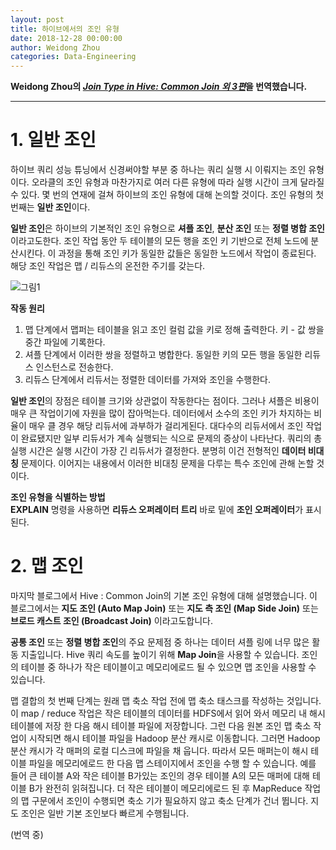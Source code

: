 ```yaml
---
layout: post
title: 하이브에서의 조인 유형
date: 2018-12-28 00:00:00
author: Weidong Zhou
categories: Data-Engineering
---  
```

  
  
**Weidong Zhou의 [*Join Type in Hive: Common Join 외 3편*](https://weidongzhou.wordpress.com/2017/06/06/join-type-in-hive-common-join)을 번역했습니다.**
  
  
- - -

# 1. 일반 조인
  
하이브 쿼리 성능 튜닝에서 신경써야할 부분 중 하나는 쿼리 실행 시 이뤄지는 조인 유형이다. 오라클의 조인 유형과 마찬가지로 여러 다른 유형에 따라 실행 시간이 크게 달라질 수 있다. 몇 번의 연재에 걸쳐 하이브의 조인 유형에 대해 논의할 것이다. 조인 유형의 첫 번째는 **일반 조인**이다.
  
**일반 조인**은 하이브의 기본적인 조인 유형으로 **셔플 조인**, **분산 조인** 또는 **정렬 병합 조인**이라고도한다. 조인 작업 동안 두 테이블의 모든 행을 조인 키 기반으로 전체 노드에 분산시킨다. 이 과정을 통해 조인 키가 동일한 값들은 동일한 노드에서 작업이 종료된다. 해당 조인 작업은 맵 / 리듀스의 온전한 주기를 갖는다.
  
![그림1](https://aldente0630.github.io/assets/join_type_in_hive1.jpg)
  
**작동 원리**
1. 맵 단계에서 맵퍼는 테이블을 읽고 조인 컬럼 값을 키로 정해 출력한다. 키 - 값 쌍을 중간 파일에 기록한다.
2. 셔플 단계에서 이러한 쌍을 정렬하고 병합한다. 동일한 키의 모든 행을 동일한 리듀스 인스턴스로 전송한다.
3. 리듀스 단계에서 리듀서는 정렬한 데이터를 가져와 조인을 수행한다.

**일반 조인**의 장점은 테이블 크기와 상관없이 작동한다는 점이다. 그러나 셔플은 비용이 매우 큰 작업이기에 자원을 많이 잡아먹는다. 데이터에서 소수의 조인 키가 차지하는 비율이 매우 클 경우 해당 리듀서에 과부하가 걸리게된다. 대다수의 리듀서에서 조인 작업이 완료됐지만 일부 리듀서가 계속 실행되는 식으로 문제의 증상이 나타난다. 쿼리의 총 실행 시간은 실행 시간이 가장 긴 리듀서가 결정한다. 분명히 이건 전형적인 **데이터 비대칭** 문제이다. 이어지는 내용에서 이러한 비대칭 문제을 다루는 특수 조인에 관해 논할 것이다.

**조인 유형을 식별하는 방법**  
**EXPLAIN** 명령을 사용하면 **리듀스 오퍼레이터 트리** 바로 밑에 **조인 오퍼레이터**가 표시된다.
  
# 2. 맵 조인
  
마지막 블로그에서 Hive : Common Join의 기본 조인 유형에 대해 설명했습니다. 이 블로그에서는 **지도 조인 (Auto Map Join)** 또는 **지도 측 조인 (Map Side Join)** 또는 **브로드 캐스트 조인 (Broadcast Join)** 이라고도합니다.

**공통 조인** 또는 **정렬 병합 조인**의 주요 문제점 중 하나는 데이터 셔플 링에 너무 많은 활동 지출입니다. Hive 쿼리 속도를 높이기 위해 **Map Join**을 사용할 수 있습니다. 조인의 테이블 중 하나가 작은 테이블이고 메모리에로드 될 수 있으면 맵 조인을 사용할 수 있습니다.
  
맵 결합의 첫 번째 단계는 원래 맵 축소 작업 전에 맵 축소 태스크를 작성하는 것입니다. 이 map / reduce 작업은 작은 테이블의 데이터를 HDFS에서 읽어 와서 메모리 내 해시 테이블에 저장 한 다음 해시 테이블 파일에 저장합니다. 그런 다음 원본 조인 맵 축소 작업이 시작되면 해시 테이블 파일을 Hadoop 분산 캐시로 이동합니다. 그러면 Hadoop 분산 캐시가 각 매퍼의 로컬 디스크에 파일을 채 웁니다. 따라서 모든 매퍼는이 해시 테이블 파일을 메모리에로드 한 다음 맵 스테이지에서 조인을 수행 할 수 있습니다. 예를 들어 큰 테이블 A와 작은 테이블 B가있는 조인의 경우 테이블 A의 모든 매퍼에 대해 테이블 B가 완전히 읽혀집니다. 더 작은 테이블이 메모리에로드 된 후 MapReduce 작업의 맵 구문에서 조인이 수행되면 축소 기가 필요하지 않고 축소 단계가 건너 뜁니다. 지도 조인은 일반 기본 조인보다 빠르게 수행됩니다.

(번역 중)
  

